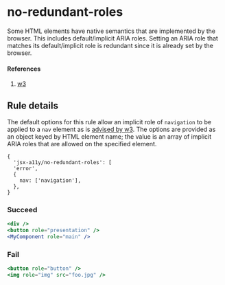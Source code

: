 # no-redundant-roles

Some HTML elements have native semantics that are implemented by the browser. This includes default/implicit ARIA roles. Setting an ARIA role that matches its default/implicit role is redundant since it is already set by the browser.

#### References
1. [w3](https://www.w3.org/TR/html5/dom.html#aria-role-attribute)

## Rule details

The default options for this rule allow an implicit role of `navigation` to be applied to a `nav` element as is [advised by w3](https://www.w3.org/WAI/GL/wiki/Using_HTML5_nav_element#Example:The_.3Cnav.3E_element). The options are provided as an object keyed by HTML element name; the value is an array of implicit ARIA roles that are allowed on the specified element.

```
{
  'jsx-a11y/no-redundant-roles': [
  'error',
  {
    nav: ['navigation'],
  },
}
```

### Succeed
```jsx
<div />
<button role="presentation" />
<MyComponent role="main" />
```

### Fail
```jsx
<button role="button" />
<img role="img" src="foo.jpg" />
```
